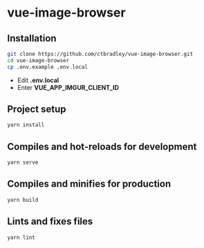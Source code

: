 # vue-image-browser

## Installation

```sh
git clone https://github.com/ctbradley/vue-image-browser.git
cd vue-image-browser
cp .env.example .env.local
```

- Edit **.env.local**
- Enter **VUE_APP_IMGUR_CLIENT_ID**

## Project setup

```sh
yarn install
```

## Compiles and hot-reloads for development

```sh
yarn serve
```

## Compiles and minifies for production

```sh
yarn build
```

## Lints and fixes files

```sh
yarn lint
```

